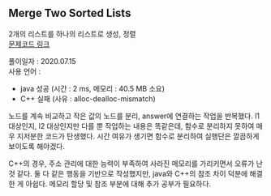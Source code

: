 ## Merge Two Sorted Lists
2개의 리스트를 하나의 리스트로 생성, 정렬   
[문제코드 링크](https://leetcode.com/problems/merge-two-sorted-lists)

풀이일자 : 2020.07.15   
사용 언어 : 
 - java 성공 (시간 : 2 ms, 메모리 : 40.5 MB 소요)
 - C++ 실패 (사유 : alloc-dealloc-mismatch)   
 
 노드를 계속 비교하고 작은 값의 노드를 분리, answer에 연결하는 작업을 반복했다.
 l1 대상인지, l2 대상인지만 다를 뿐 작업하는 내용은 똑같은데, 함수로 분리하지 못하여 매우 지저분한 코드가 탄생했다.
 시간 여유가 생기면 함수로 분리하여 실행단은 깔끔하게 보이도록 해야겠다.   

C++의 경우, 주소 관리에 대한 능력이 부족하여 사라진 메모리를 가리키면서 오류가 난 것 같다.
둘 다 같은 행동을 기반으로 작성했지만, java와 C++의 참조 차이 덕분에 해결한 게 아쉽다. 메모리 할당 및 참조 부분에 대해 추가 공부가 필요하다.
